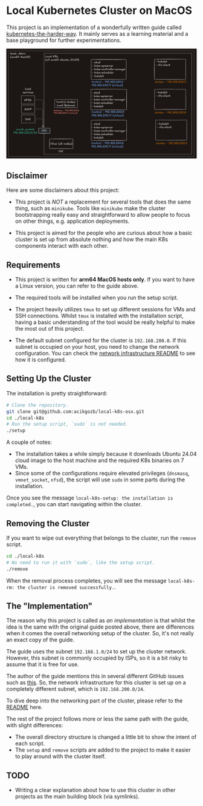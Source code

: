 # Local Kubernetes Cluster on MacOS

This project is an implementation of a wonderfully written guide called [kubernetes-the-harder-way](https://github.com/ghik/kubernetes-the-harder-way).
It mainly serves as a learning material and a base playground for further experimentations.

![architecture](./readme-assets/architecture.png)

## Disclaimer

Here are some disclaimers about this project:

- This project is _NOT_ a replacement for several tools that does the same thing, such as `minikube`.
  Tools like `minikube` make the cluster bootstrapping really easy and straightforward to allow people to focus on other things, e.g. application deployments.

- This project is aimed for the people who are curious about how a basic cluster is set up from absolute nothing and how the main K8s components interact with each other.

## Requirements

- This project is written for **arm64 MacOS hosts only**.
  If you want to have a Linux version, you can refer to the guide above.

- The required tools will be installed when you run the setup script.

- The project heavily utilizes `tmux` to set up different sessions for VMs and SSH connections.
  Whilst `tmux` is installed with the installation script, having a basic understanding of the tool would be really helpful to make the most out of this project.

- The default subnet configured for the cluster is `192.168.200.0`.
  If this subnet is occupied on your host, you need to change the network configuration.
  You can check the [network infrastructure README](./vms/NETWORK-INFRASTRUCTURE.md) to see how it is configured.

## Setting Up the Cluster

The installation is pretty straightforward:

```bash
# Clone the repository.
git clone git@github.com:acikgozb/local-k8s-osx.git
cd ./local-k8s
# Run the setup script, `sudo` is not needed.
./setup
```

A couple of notes:

- The installation takes a while simply because it downloads Ubuntu 24.04 cloud image to the host machine and the required K8s binaries on 7 VMs.
- Since some of the configurations require elevated privileges (`dnsmasq`, `vmnet_socket`, `nfsd`), the script will use `sudo` in some parts during the installation.

Once you see the message `local-k8s-setup: the installation is completed.`, you can start navigating within the cluster.

## Removing the Cluster

If you want to wipe out everything that belongs to the cluster, run the `remove` script.

```bash
cd ./local-k8s
# No need to run it with `sudo`, like the setup script.
./remove
```

When the removal process completes, you will see the message `local-k8s-rm: the cluster is removed successfully.`.

## The "Implementation"

The reason why this project is called as _an implementation_ is that whilst the idea is the same with the original guide posted above, there are differences when it comes the overall networking setup of the cluster.
So, it's not really an exact copy of the guide.

The guide uses the subnet `192.168.1.0/24` to set up the cluster network.
However, this subnet is commonly occupied by ISPs, so it is a bit risky to assume that it is free for use.

The author of the guide mentions this in several different GitHub issues such as [this](https://github.com/ghik/kubernetes-the-harder-way/issues/16#issuecomment-2440799114).
So, the network infrastructure for this cluster is set up on a completely different subnet, which is `192.168.200.0/24`.

To dive deep into the networking part of the cluster, please refer to the [README](./vms/NETWORK-INFRASTRUCTURE.md) here.

The rest of the project follows more or less the same path with the guide, with slight differences:

- The overall directory structure is changed a little bit to show the intent of each script.
- The `setup` and `remove` scripts are added to the project to make it easier to play around with the cluster itself.

## TODO

- Writing a clear explanation about how to use this cluster in other projects as the main building block (via symlinks).
